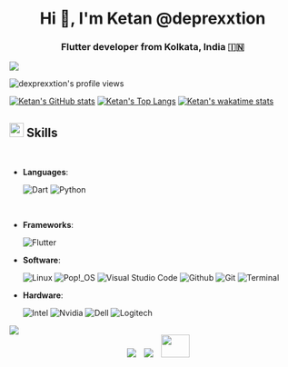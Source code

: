 <h1 align="center">Hi 👋, I'm Ketan @deprexxtion</h1>
<h3 align="center">Flutter developer from Kolkata, India &#127470;&#127475</h3>
<img src="https://user-images.githubusercontent.com/73097560/115834477-dbab4500-a447-11eb-908a-139a6edaec5c.gif">

<p align="left"> <img src="https://komarev.com/ghpvc/?username=dexprexxtion&label=Profile%20views&color=8caaee&style=for-the-badge" alt="dexprexxtion's profile views" />
<br>

[![Ketan's GitHub stats](https://github-readme-stats.vercel.app/api?username=dexprexxtion&includeallcommits=true&show_icons=true&theme=tokyonight)](https://github.com/anuraghazra/github-readme-stats)
[![Ketan's Top Langs](https://github-readme-stats.vercel.app/api/top-langs/?username=dexprexxtion&layout=compact&theme=tokyonight&langs_count=8)](https://github.com/anuraghazra/github-readme-stats)
[![Ketan's wakatime stats](https://github-readme-stats.vercel.app/api/wakatime?username=dexprexxtion&theme=tokyonight)](https://github.com/anuraghazra/github-readme-stats)



## <img src="https://media2.giphy.com/media/QssGEmpkyEOhBCb7e1/giphy.gif?cid=ecf05e47a0n3gi1bfqntqmob8g9aid1oyj2wr3ds3mg700bl&rid=giphy.gif" width ="25"><b> Skills</b>
<br>

<p align="center">

- **Languages**:
  
  ![Dart](https://img.shields.io/badge/Dart-beginnner-blue?style=for-the-badge&logo=dart&logoColor=white)
  ![Python](https://img.shields.io/badge/Python-beginnner-%2314354C?style=for-the-badge&logo=python&logoColor=white)
  
  <br>
  
- **Frameworks**:
  
  ![Flutter](https://img.shields.io/badge/Flutter-beginnner-%232370ED?style=for-the-badge&logo=flutter&logoColor=white)
  
- **Software**:
  
  ![Linux](https://img.shields.io/badge/Linux-FCC624?style=for-the-badge&logo=linux&logoColor=black)
  ![Pop!_OS](https://img.shields.io/badge/-Pop!__OS-cyan?style=for-the-badge&logo=popos&logoColor=black)
  ![Visual Studio Code](https://img.shields.io/badge/Visual%20Studio%20Code-blue?style=for-the-badge&logo=visualstudiocode&logoColor=white)
  ![Github](https://img.shields.io/badge/Github-black?style=for-the-badge&logo=github&logoColor=white)
  ![Git](https://img.shields.io/badge/Git-orange?style=for-the-badge&logo=git&logoColor=white)
  ![Terminal](https://img.shields.io/badge/Terminal-%23054020?style=for-the-badge&logo=gnu-bash&logoColor=white)
  
- **Hardware**:
  
  ![Intel](https://img.shields.io/badge/Intel-blue?style=for-the-badge&logo=intel&logoColor=white)
  ![Nvidia](https://img.shields.io/badge/Nvidia-deepgreen?style=for-the-badge&logo=nvidia&logoColor=white)
  ![Dell](https://img.shields.io/badge/dell-black?style=for-the-badge&logo=dell&logoColor=white)
  ![Logitech](https://img.shields.io/badge/logitech-white?style=for-the-badge&logo=logitech&logoColor=black)
  

 <img src="https://user-images.githubusercontent.com/73097560/115834477-dbab4500-a447-11eb-908a-139a6edaec5c.gif">
  
   <div align="center"  class="icons-social" style="margin-left: 10px;">
     <a style="margin-left: 10px;" target="_blank" href="https://github.com/dexprexxtion">
		<img src="https://img.icons8.com/doodle/40/000000/github--v1.png"></a>
     <a style="margin-left: 10px;" target="_blank" href="https://twitter.com/dexprexxtion">
			<img src="https://img.icons8.com/doodle/1x/twitter-squared--v2.png" ></a>
     <a style="margin-left: 10px;" target="_blank" href="mailto://ketanchowdhury@protonmail.com">
       <img src="https://seeklogo.com/images/G/gmail-new-2020-logo-32DBE11BB4-seeklogo.com.png" height="40" width="50">
